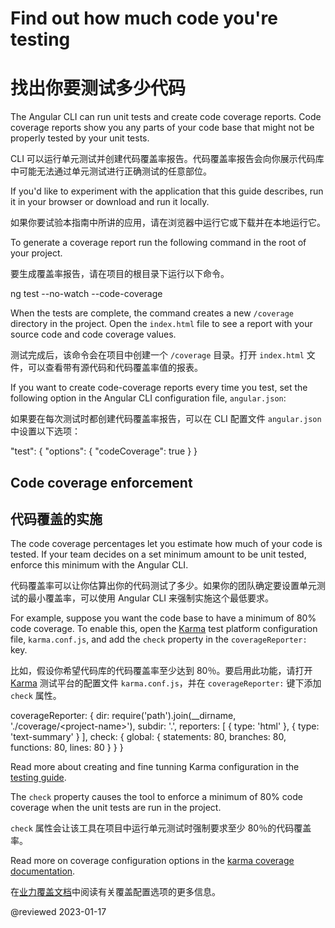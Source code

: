 <a id="code-coverage"></a>

# Find out how much code you're testing

# 找出你要测试多少代码

The Angular CLI can run unit tests and create code coverage reports.
Code coverage reports show you any parts of your code base that might not be properly tested by your unit tests.

CLI 可以运行单元测试并创建代码覆盖率报告。代码覆盖率报告会向你展示代码库中可能无法通过单元测试进行正确测试的任意部位。

<div class="alert is-helpful">

If you'd like to experiment with the application that this guide describes, <live-example name="testing" noDownload>run it in your browser</live-example> or <live-example name="testing" downloadOnly>download and run it locally</live-example>.

  如果你要试验本指南中所讲的应用，请<live-example name="testing" noDownload>在浏览器中运行它</live-example>或<live-example name="testing" downloadOnly>下载并在本地运行它</live-example>。

</div>

To generate a coverage report run the following command in the root of your project.

要生成覆盖率报告，请在项目的根目录下运行以下命令。

<code-example format="shell" language="shell">

ng test --no-watch --code-coverage

</code-example>

When the tests are complete, the command creates a new `/coverage` directory in the project.
Open the `index.html` file to see a report with your source code and code coverage values.

测试完成后，该命令会在项目中创建一个 `/coverage` 目录。打开 `index.html` 文件，可以查看带有源代码和代码覆盖率值的报表。

If you want to create code-coverage reports every time you test, set the following option in the Angular CLI configuration file, `angular.json`:

如果要在每次测试时都创建代码覆盖率报告，可以在 CLI 配置文件 `angular.json` 中设置以下选项：

<code-example format="json" language="json">

"test": {
  "options": {
    "codeCoverage": true
  }
}

</code-example>

## Code coverage enforcement

## 代码覆盖的实施

The code coverage percentages let you estimate how much of your code is tested.
If your team decides on a set minimum amount to be unit tested, enforce this minimum with the Angular CLI.

代码覆盖率可以让你估算出你的代码测试了多少。如果你的团队确定要设置单元测试的最小覆盖率，可以使用 Angular CLI 来强制实施这个最低要求。

For example, suppose you want the code base to have a minimum of 80% code coverage.
To enable this, open the [Karma](https://karma-runner.github.io) test platform configuration file, `karma.conf.js`, and add the `check` property in the `coverageReporter:` key.

比如，假设你希望代码库的代码覆盖率至少达到 80％。要启用此功能，请打开 [Karma](https://karma-runner.github.io) 测试平台的配置文件 `karma.conf.js`，并在 `coverageReporter:` 键下添加 `check` 属性。

<code-example format="javascript" language="javascript">

coverageReporter: {
  dir: require('path').join(__dirname, './coverage/&lt;project-name&gt;'),
  subdir: '.',
  reporters: [
    { type: 'html' },
    { type: 'text-summary' }
  ],
  check: {
    global: {
      statements: 80,
      branches: 80,
      functions: 80,
      lines: 80
    }
  }
}

</code-example>

<div class="alert is-helpful">

Read more about creating and fine tunning Karma configuration in the [testing guide](guide/testing#configuration).

</div>

The `check` property causes the tool to enforce a minimum of 80% code coverage when the unit tests are run in the project.

`check` 属性会让该工具在项目中运行单元测试时强制要求至少 80％的代码覆盖率。

Read more on coverage configuration options in the [karma coverage documentation](https://github.com/karma-runner/karma-coverage/blob/master/docs/configuration.md).

在[业力覆盖文档](https://github.com/karma-runner/karma-coverage/blob/master/docs/configuration.md)中阅读有关覆盖配置选项的更多信息。

<!-- links -->

<!-- external links -->

<!-- end links -->

@reviewed 2023-01-17
